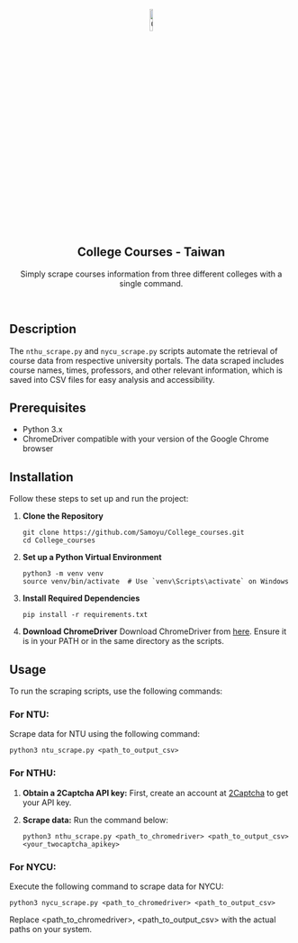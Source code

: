 <p align="center">
  <img src="https://cdn-icons-png.flaticon.com/512/1344/1344761.png" alt="College Logo", width="10%"> 
</p>

<h2 align="center">College Courses - Taiwan</h2>

<p align="center">
  Simply scrape courses information from three different colleges with a single command.
</p>
<br>

## Description

The `nthu_scrape.py` and `nycu_scrape.py` scripts automate the retrieval of course data from respective university portals. The data scraped includes course names, times, professors, and other relevant information, which is saved into CSV files for easy analysis and accessibility.

## Prerequisites

- Python 3.x
- ChromeDriver compatible with your version of the Google Chrome browser

## Installation

Follow these steps to set up and run the project:

1. **Clone the Repository**
   ```
   git clone https://github.com/Samoyu/College_courses.git
   cd College_courses
   ```

2. **Set up a Python Virtual Environment**
   ```
   python3 -m venv venv
   source venv/bin/activate  # Use `venv\Scripts\activate` on Windows
   ```

3. **Install Required Dependencies**
   ```
   pip install -r requirements.txt
   ```

4. **Download ChromeDriver**
  Download ChromeDriver from [here](https://chromedriver.chromium.org/downloads).
  Ensure it is in your PATH or in the same directory as the scripts.


## Usage

To run the scraping scripts, use the following commands:

### For NTU:
Scrape data for NTU using the following command:
   ```
   python3 ntu_scrape.py <path_to_output_csv>
   ```

### For NTHU:
1. **Obtain a 2Captcha API key:** First, create an account at [2Captcha](https://2captcha.com/) to get your API key.
2. **Scrape data:** Run the command below:

   ```
   python3 nthu_scrape.py <path_to_chromedriver> <path_to_output_csv> <your_twocaptcha_apikey>
   ```

### For NYCU:
Execute the following command to scrape data for NYCU:
   ```
   python3 nycu_scrape.py <path_to_chromedriver> <path_to_output_csv>
   ```

Replace <path_to_chromedriver>, <path_to_output_csv> with the actual paths on your system.
